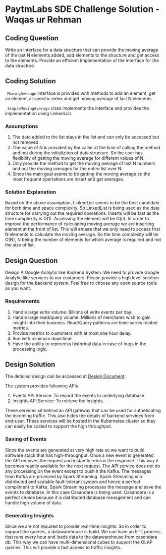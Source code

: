 # PaytmLabs SDE Challenge Solution - Waqas ur Rehman

## Coding Question

Write an interface for a data structure that can provide the moving average of the last N elements added, add elements to the structure and get access to the elements. Provide an efficient implementation of the interface for the data structure.

## Coding Solution

``` MovingAverage``` interface is provided with methods to add an element, get an element at specific index and get moving average of last N elements.

``` SimpleMovingAverage``` class implements the interface and provides the implementation using LinkedList.

### Assumptions

1. The data added to the list stays in the list and can only be accessed but not removed.
2. The value of N is provided by the caller at the time of calling the method and not during the initializtion of data structure. So the user has flexibility of getting the moving average for different values of N.
3. Only provide the method to get the moving average of last N numbers and not the moving averages for the entire list over N.
4. Since the main goal seems to be getting the moving average so the most frequent opertations are insert and get averages.
### Solution Explanation

Based on the above assumption, LinkedList seems to be the best candidate for both time and space complexity. So LinkedList is being used as the data structure for carrying out the required operations. Inserts will be fast as the time complexity is O(1). Accessing the element will be O(n). In order to improve the performance of calculating moving average we are inserting element at the front of list. This will enusre that we only need to access first N elements to calculate the moving average. So the time complexity will be O(N), N being the number of elements for which average is required and not the size of list.    

## Design Question

Design A Google Analytic like Backend System.
We need to provide Google Analytic like services to our customers. Please provide a high level solution design for the backend system. Feel free to choose any open source tools as you want.

### Requirements

1. Handle large write volume: Billions of write events per day.
2. Handle large read/query volume: Millions of merchants wish to gain insight into their business. Read/Query patterns are time-series related metrics.
3. Provide metrics to customers with at most one hour delay.
4. Run with minimum downtime.
5. Have the ability to reprocess historical data in case of bugs in the processing logic.

## Design Solution

The detailed design can be accessed at
[Design Document](application_architecture.pdf).

The system provides following APIs
1. Events API Service: To record the events to underlying database
2. Insights API Service: To retrieve the insights.

These services sit behind an API gateway that can be used for autheticating the incoming traffic. This also hides the details of backend services from end-user.
These services will be hosted in the Kubernetes cluster so they can easily be scaled to support the high throughput.

### Saving of Events

Since the events are generated at very high rate so we want to build software stack that has high-throughput. Once a new event is generated, the API receives the request and instantly returns the response. This way it becomes readily available for the next request. The API service does not do any processing on the event except to push it the Kafka. The messages from Kafka are prcessed by Spark Streaming. Spark Streaming is a distributed and scalable fault-tolerant system and hence a perfect compliment to Kafka. Spark Streaming processes the message and save the events to database. In this case Casandara is being used. Casandera is a perfect choice because it is distributed database management and can handle high volume of data.    

### Generating Insights

Since we are not required to provide real-time insights. So in order to support the queries, a datawarehouse is build. We can have an ETL process that runs every hour and loads data to the datawarehouse from casendara db. This way we can have multi-dimensional cubes to suuport the OLAP queries. This will provide a fast access to traffic insights.